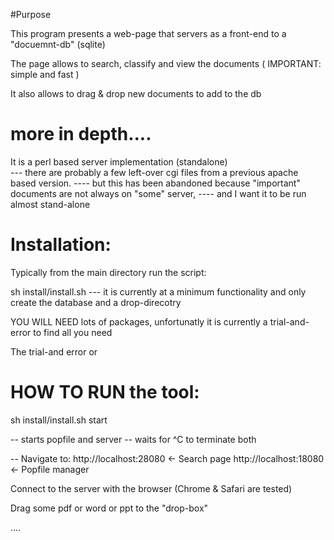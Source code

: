 
#Purpose

This program presents a web-page that servers as a front-end to a "docuemnt-db"  (sqlite)

The page allows to search, classify and view the documents ( IMPORTANT: simple and fast )

It also allows to drag & drop new documents to add to the db


# more in depth....

It is a perl based server implementation (standalone)   
  --- there are probably a few left-over cgi files from a previous apache based version.
  ---- but this has been abandoned because "important" documents are not always on "some" server,
  ---- and I want it to be run almost stand-alone

# Installation:

Typically from the main directory run the script:

sh install/install.sh 
 --- it is currently at a minimum functionality
 and only create the database and a drop-direcotry

YOU WILL NEED lots of packages, unfortunatly it is currently a trial-and-error to find all you need


The trial-and error or

# HOW TO RUN the tool:

sh install/install.sh start


  -- starts popfile and server
  --  waits for ^C to terminate both

-- Navigate to:
    http://localhost:28080      <- Search page
    http://localhost:18080      <- Popfile manager

Connect to the server with the browser (Chrome & Safari are tested)


Drag some pdf or word or ppt to the "drop-box"

....

